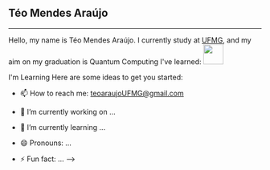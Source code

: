 ## Téo Mendes Araújo
---
Hello, my name is Téo Mendes Araújo. I currently study at [UFMG](https://ufmg.br/), and my aim on my graduation is Quantum Computing
I've learned:
<img src="https://cdn.jsdelivr.net/gh/devicons/devicon@latest/icons/latex/latex-original.svg" width="40" height="40"/>
          

I'm Learning
Here are some ideas to get you started:


- 📫 How to reach me: teoaraujoUFMG@gmail.com

- 🔭 I’m currently working on ...
- 🌱 I’m currently learning ...
- 😄 Pronouns: ...
- ⚡ Fun fact: ...
-->
